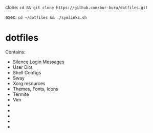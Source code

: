 <p>clone: <code>cd && git clone https://github.com/bur-buru/dotfiles.git</code><br></p>
<p>exec: <code>cd ~/dotfiles && ./symlinks.sh</code></p>

<h1>dotfiles</h1>
<p>Contains: </p>
  <ul>
    <li>Silence Login Messages</li>
    <li>User Dirs</li>
    <li>Shell Configs</li>
    <li>Sway</li>
    <li>Xorg resources</li>
    <li>Themes, Fonts, Icons</li>
    <li>Termite</li>
    <li>Vim</li>
    <li></li>
    <li></li>
    <li></li>
    <li></li>
    <li></li>
  </ul>